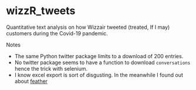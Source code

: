 # wizzR_tweets
Quantitative text analysis on how Wizzair tweeted (treated, If I may) customers during the Covid-19 pandemic.

Notes
  - The same Python twitter package limits to a download of 200 entries. 
  - No twitter package seems to have a function to download `conversations` hence the trick with selenium.
  - I know excel export is sort of disgusting. In the meanwhile I found out about [feather](https://blog.rstudio.com/2016/03/29/feather/)
